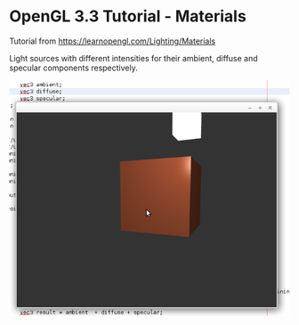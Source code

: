 # OpenGL 3.3 Tutorial - Materials

Tutorial from https://learnopengl.com/Lighting/Materials

Light sources with different intensities for their ambient, diffuse and specular components respectively.

![alt text](https://github.com/tapin13/openGL-3-3-examples/blob/master/tutorial91_light_properties/Screenshot.png)
